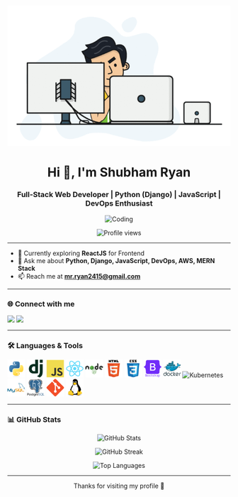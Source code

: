 <!-- Professional GitHub README for Shubham Ryan -->

<!-- Header GIF Banner -->
<p align="center">
  <img src="https://raw.githubusercontent.com/rajpratyush/rajpratyush/master/me_1.gif" alt="Banner"/>
</p>

<h1 align="center">Hi 👋, I'm Shubham Ryan</h1>
<h3 align="center">Full-Stack Web Developer | Python (Django) | JavaScript | DevOps Enthusiast</h3>

<!-- Coding GIF -->
<p align="center">
  <img src="https://user-images.githubusercontent.com/74038190/219923823-bf1ce878-c6b8-4faa-be07-93e6b1006521.gif" width="400" alt="Coding">
</p>

<!-- Profile Views -->
<p align="center">
  <img src="https://komarev.com/ghpvc/?username=imshubhryan&label=Profile%20Views&color=0e75b6&style=flat" alt="Profile views">
</p>

---

- 🌱 Currently exploring **ReactJS** for Frontend
- 💬 Ask me about **Python, Django, JavaScript, DevOps, AWS, MERN Stack**
- 📫 Reach me at **mr.ryan2415@gmail.com**

---

<h3 align="left">🌐 Connect with me</h3>
<p align="left">
  <!-- Add actual links to your social profiles -->
  <a href="https://linkedin.com/in/shubhamryan" target="_blank"><img src="https://img.shields.io/badge/LinkedIn-blue?style=for-the-badge&logo=linkedin"></a>
  <a href="mailto:mr.ryan2415@gmail.com"><img src="https://img.shields.io/badge/Gmail-red?style=for-the-badge&logo=gmail&logoColor=white"></a>
</p>

---

<h3 align="left">🛠️ Languages & Tools</h3>
<p align="left">
  <img src="https://raw.githubusercontent.com/devicons/devicon/master/icons/python/python-original.svg" width="40" height="40" alt="Python"/>
  <img src="https://raw.githubusercontent.com/devicons/devicon/master/icons/django/django-plain.svg" width="40" height="40" alt="Django"/>
  <img src="https://raw.githubusercontent.com/devicons/devicon/master/icons/javascript/javascript-original.svg" width="40" height="40" alt="JavaScript"/>
  <img src="https://raw.githubusercontent.com/devicons/devicon/master/icons/react/react-original.svg" width="40" height="40" alt="React"/>
  <img src="https://raw.githubusercontent.com/devicons/devicon/master/icons/nodejs/nodejs-original-wordmark.svg" width="40" height="40" alt="NodeJS"/>
  <img src="https://raw.githubusercontent.com/devicons/devicon/master/icons/html5/html5-original-wordmark.svg" width="40" height="40" alt="HTML"/>
  <img src="https://raw.githubusercontent.com/devicons/devicon/master/icons/css3/css3-original-wordmark.svg" width="40" height="40" alt="CSS"/>
  <img src="https://raw.githubusercontent.com/devicons/devicon/master/icons/bootstrap/bootstrap-plain-wordmark.svg" width="40" height="40" alt="Bootstrap"/>
  <img src="https://raw.githubusercontent.com/devicons/devicon/master/icons/docker/docker-original-wordmark.svg" width="40" height="40" alt="Docker"/>
  <img src="https://www.vectorlogo.zone/logos/kubernetes/kubernetes-icon.svg" width="40" height="40" alt="Kubernetes"/>
  <img src="https://raw.githubusercontent.com/devicons/devicon/master/icons/mysql/mysql-original-wordmark.svg" width="40" height="40" alt="MySQL"/>
  <img src="https://raw.githubusercontent.com/devicons/devicon/master/icons/postgresql/postgresql-original-wordmark.svg" width="40" height="40" alt="PostgreSQL"/>
  <img src="https://raw.githubusercontent.com/devicons/devicon/master/icons/git/git-original.svg" width="40" height="40" alt="Git"/>
  <img src="https://raw.githubusercontent.com/devicons/devicon/master/icons/linux/linux-original.svg" width="40" height="40" alt="Linux"/>
</p>

---

<h3 align="left">📊 GitHub Stats</h3>
<p align="center">
  <img src="https://github-readme-stats.vercel.app/api?username=imshubhryan&show_icons=true&locale=en" alt="GitHub Stats">
</p>

<p align="center">
  <img src="https://github-readme-streak-stats.herokuapp.com/?user=imshubhryan" alt="GitHub Streak">
</p>

<p align="center">
  <img src="https://github-readme-stats.vercel.app/api/top-langs?username=imshubhryan&show_icons=true&locale=en&layout=compact" alt="Top Languages">
</p>

---

<p align="center">Thanks for visiting my profile 🚀</p>
